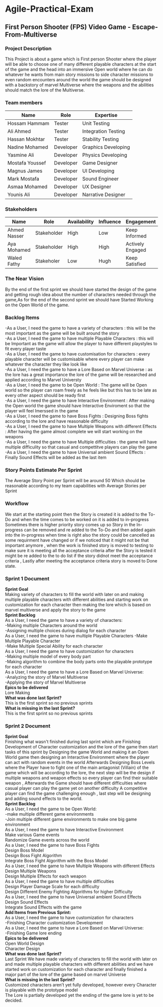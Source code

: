 # Agile-Practical-Exam
## First Person Shooter (FPS) Video Game - Escape-From-Multiverse
### Project Description 
This Project is about a game which is First person Shooter where the player will be able to choose one of many different playable characters at the start of the game and the head into an immersive Open world where he can do whatever he wants from main story missions to side character missions to even random encounters around the world the game should be designed with a backstory of marvel Multiverse where the weapons and the abilities should match the lore of the Multiverse.
### Team members
| Name            | Role      | Expertise           |
|-----------------|-----------|---------------------|
| Hossam Hammam   | Tester    | Unit Testing        |
| Ali Ahmed       | Tester    | Integration Testing |
| Hassan Mokhtar  | Tester    | Stability Testing   |
| Nadine Mohamed  | Developer | Graphics Developing |
| Yasmine Ali     | Developer | Physics Developing  |
| Mostafa Youssef | Developer | Game Designer       |
| Magnus James    | Developer | UI Developing       |
| Mark Mostafa    | Developer | Sound Engineer      |
| Asmaa Mohamed   | Developer | UX Designer         |
| Younis Ali      | Developer | Narrative Designer  |

### Stakeholders
| Name         | Role        | Availability | Influence | Engagement       |
|--------------|-------------|--------------|-----------|------------------|
| Ahmed Nasser | Stakeholder | High         | Low       | Keep Informed    |
| Aya Mohamed  | Stakeholder | High         | High      | Actively Engaged |
| Waled Fathy  | Stakeholer  | Low          | Hugh      | Keep Satisfied   |

### The Near Vision
By the end of the first sprint we should have started the design of the game and getting rough idea about the number of characters needed through the game,As for the end of the second sprint we should have Started Working on the Open World of the game.

### Backlog Items
-As a User, I need the game to have a variety of characters : this will be the most important as the game will be built around the story  
-As a User, I need the game to have multiple Playable Characters : this will be Important as the game will allow the player to have different playstyles to fit every player taste  
-As a User, I need the game to have customisation for characters : every playable character will be customisable where every player can make whatever the character they like look like  
-As a User, I need the game to have a Lore Based on Marvel Universe : as the lore has a great importance the lore of the game will be researched and applied according to Marvel Universty  
-As a User, I need the game to be Open World : The game will be Open world so the player can roam freely as he feels like but this has to be late as every other aspect should be ready first  
-As a User, I need the game to have Interactive Environment : After making the Open world the game should have Interactive Enviroment so that the player will feel Imerssed in the game  
-As a User, I need the game to have Boss Fights : Designing Boss fights according to the lore and have reasonable difficulty    
-As a User, I need the game to have Multiple Weapons with different Effects : After having the game almost complete we will start working on the weapons  
-As a User, I need the game to have Multiple difficulties : the game will have multiple difficulity so that casual and compettitve players can play the game  
-As a User, I need the game to have Universal ambient Sound Effects : Finally Sound Effects will be added as the last item  
### Story Points Estimate Per Sprint
The Average Story Point per Sprint will be around 50 Which should be reasonable according to my team capabilities with Average  Stories per Sprint

### Workflow
We start at the starting point then the Story is created it is added to the To-Do and when the time comes to be worked on it is added to in-progress Sometimes there is higher priority story comes up so Story in the In-progress can be removed and re added to the To-Do and then added again into the in-progress when time is right also the story could be cancelled as some requirment have changed or if we noticed that it might not be that important anymore , when the work is finished story is moved to testing to make sure it is meeting all the acceptance criteria after the Story is tested it might be re added to the to do list if the story didnot meet the acceptance criteria , Lastly after meeting the acceptance criteria story is moved to Done state.
### Sprint 1 Document
**Sprint Goal**  
Making variety of characters to fill the world with later on and making multiple playable characters with different abilities and starting work on customization for each character then making the lore which is based on marvel multiverse and apply the story to the game  
**Sprint Backlog**  
As a User, I need the game to have a variety of characters:  
-Making multiple Characters around the world  
-Assigning multiple choices during dialog for each character  
As a User, I need the game to have multiple Playable Characters 
-Make Multiple Playable Character  
-Make Multiple Special Ability for each character  
As a User, I need the game to have customization for characters  
-Making multiple model of every body part  
-Making algorithm to combine the body parts onto the playable prototype for each character  
As a User, I need the game to have a Lore Based on Marvel Universe:  
-Analyzing the story of Marvel Multiverse  
-Applying the story of Marvel Multiverse  
**Epics to be delivered**  
Lore Making  
**What was done last Sprint?**  
This is the first sprint so no previous sprints  
**What is missing in the last Sprint?**  
This is the first sprint so no previous sprints  
### Sprint 2 Document
**Sprint Goal**    
Finishing what wasn't finished during last sprint which are Finishing Development of Character customization and the lore of the game then start tasks of this sprint by Designing the game World and making it an Open World game then designing an Interactive Environment where the player can act with random events in the world Afterwards Designing Boss Levels where the Player have to fight one of the main antagonist (Villain) of the game which will be according to the lore, the next step will be the design if multiple weapons and weapon effects so every player can find their suitable weapon , Afterwards the Game should have different difficulties where casual player can play the game yet on another difficulty A competitive player can find the game challenging enough , last step will be designing and adding sound effects to the world.  
**Sprint Backlog**  
As a User, I need the game to be Open World:  
-make multiple different game environments  
-Join multiple different game environments to make one big game environment  
As a User, I need the game to have Interactive Environment  
Make various Game events  
Randomize Game events across the world  
As a User, I need the game to have Boss Fights  
Design Boss Model  
Design Boss Fight Algorithm  
Integrate Boss Fight Algorithm with the Boss Model   
As a User, I need the game to have Multiple Weapons with different Effects  
Design Multiple Weapons  
Design Multiple Effects for each weapon  
As a User, I need the game to have multiple difficulties  
Design Player Damage Scale for each difficulty  
Design Different Enemy Fighting Algorithms for higher Difficulty  
As a User, I need the game to have Universal ambient Sound Effects  
Design Sound Effects  
Integrate Sound Effects with the game  
**Add Items from Previous Sprint:**  
As a User, I need the game to have customization for characters  
-Finishing Character customization Development  
As a User, I need the game to have a Lore Based on Marvel Universe:  
-Finishing Game lore ending  
**Epics to be delivered**  
Open World Design  
Character Design  
**What was done last Sprint?**  
Last Sprint We have made variety of characters to fill the world with later on and made multiple playable characters with different abilities and we have started work on customization for each character and finally finished a major part of the lore of the game based on marvel Universe  
**What is missing in the last Sprint?**  
Customized characters aren’t yet fully developed, however every Character is playable with the prototype model  
The Lore is partially developed yet the ending of the game lore is yet to be decided.
